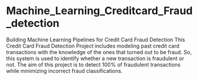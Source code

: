 # Machine_Learning_Creditcard_Fraud_detection
Building Machine Learning Pipelines for Credit Card Fraud Detection 
This  Credit Card Fraud Detection Project includes modeling past credit card transactions with the knowledge of the ones that turned out to be fraud. So, this system is used to identify whether a new transaction is fraudulent or not. The aim of this project is to detect 100% of fraudulent transactions while minimizing incorrect fraud classifications.
